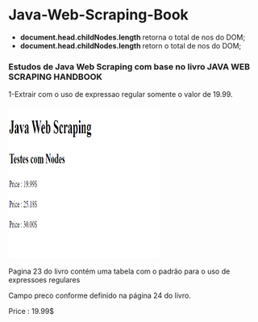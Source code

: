 # Java-Web-Scraping-Book

<ul>
    <li><strong>document.head.childNodes.length </strong> retorna o total de nos do DOM;</li>
    <li><strong>document.head.childNodes.length </strong> retorn o total de nos do DOM;</li>
</ul>
<h3>Estudos de Java Web Scraping com base no livro <emph>JAVA WEB SCRAPING HANDBOOK</emph></h3> 

1-Extrair com o uso de expressao regular somente o valor de 19.99.<br><br>
<img src="./img/fig_01.png" width="300px" height="300px">
<p>Pagina 23 do livro contém uma tabela com o padrão para o uso de expressoes regulares</p>
<p>Campo preco conforme definido na página 24 do livro.</p>
<p>Price : 19.99$</p>


